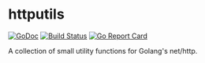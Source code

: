 # httputils

[![GoDoc](https://godoc.org/github.com/tmthrgd/httputils?status.svg)](https://godoc.org/github.com/tmthrgd/httputils)
[![Build Status](https://travis-ci.org/tmthrgd/httputils.svg?branch=master)](https://travis-ci.org/tmthrgd/httputils)
[![Go Report Card](https://goreportcard.com/badge/github.com/tmthrgd/httputils)](https://goreportcard.com/report/github.com/tmthrgd/httputils)

A collection of small utility functions for Golang's net/http.

